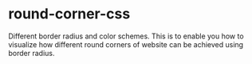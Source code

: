 # round-corner-css
Different border radius and color schemes.
This is to enable you how to visualize how different round corners of website can be achieved using border radius.
